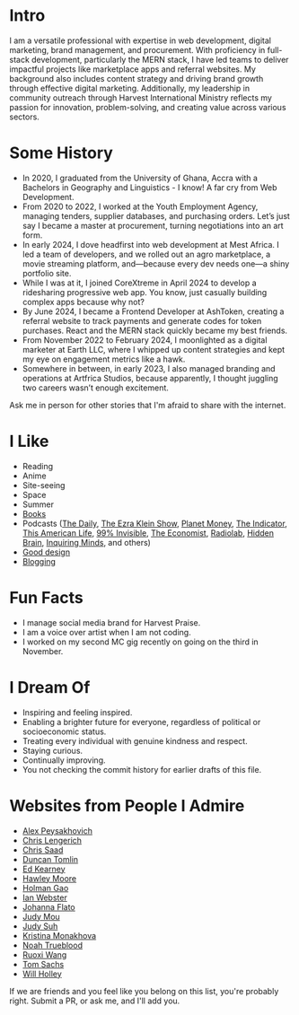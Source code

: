 # Intro

I am a versatile professional with expertise in web development, digital marketing, brand management, and procurement. With proficiency in full-stack development, particularly the MERN stack, I have led teams to deliver impactful projects like marketplace apps and referral websites. My background also includes content strategy and driving brand growth through effective digital marketing. Additionally, my leadership in community outreach through Harvest International Ministry reflects my passion for innovation, problem-solving, and creating value across various sectors.

# Some History

- In 2020, I graduated from the University of Ghana, Accra with a Bachelors in Geography and Linguistics - I know! A far cry from Web Development.
- From 2020 to 2022, I worked at the Youth Employment Agency, managing tenders, supplier databases, and purchasing orders. Let’s just say I became a master at procurement, turning negotiations into an art form.
- In early 2024, I dove headfirst into web development at Mest Africa. I led a team of developers, and we rolled out an agro marketplace, a movie streaming platform, and—because every dev needs one—a shiny portfolio site.
- While I was at it, I joined CoreXtreme in April 2024 to develop a ridesharing progressive web app. You know, just casually building complex apps because why not?
- By June 2024, I became a Frontend Developer at AshToken, creating a referral website to track payments and generate codes for token purchases. React and the MERN stack quickly became my best friends.
- From November 2022 to February 2024, I moonlighted as a digital marketer at Earth LLC, where I whipped up content strategies and kept my eye on engagement metrics like a hawk.
- Somewhere in between, in early 2023, I also managed branding and operations at Artfrica Studios, because apparently, I thought juggling two careers wasn’t enough excitement.

Ask me in person for other stories that I'm afraid to share with the internet.

# I Like

- Reading
- Anime
- Site-seeing
- Space
- Summer
- [Books](https://drive.google.com/drive/folders/14Yh-kcr1Ol7k2jYWUYFRm4JDxX7rjx3d)
- Podcasts ([The Daily](https://www.nytimes.com/column/the-daily), [The Ezra Klein Show](https://www.nytimes.com/column/ezra-klein-podcast), [Planet Money](https://www.npr.org/sections/money/), [The Indicator](https://www.npr.org/podcasts/510325/the-indicator-from-planet-money), [This American Life](https://www.thisamericanlife.org/), [99% Invisible](https://99percentinvisible.org/episodes/), [The Economist](http://radio.economist.com/), [Radiolab](https://www.wnycstudios.org/shows/radiolab), [Hidden Brain](https://www.npr.org/series/423302056/hidden-brain), [Inquiring Minds](https://inquiring.show), and others)
- [Good design](/)
- [Blogging](/)

# Fun Facts

- I manage social media brand for Harvest Praise.
- I am a voice over artist when I am not coding.
- I worked on my second MC gig recently on going on the third in November.

# I Dream Of

- Inspiring and feeling inspired.
- Enabling a brighter future for everyone, regardless of political or socioeconomic status.
- Treating every individual with genuine kindness and respect.
- Staying curious.
- Continually improving.
- You not checking the commit history for earlier drafts of this file.

# Websites from People I Admire

- [Alex Peysakhovich](http://alexpeys.github.io/)
- [Chris Lengerich](http://www.chrislengerich.com/)
- [Chris Saad](https://www.chrissaad.com/)
- [Duncan Tomlin](http://duncantomlin.com/)
- [Ed Kearney](https://edkearney.com/)
- [Hawley Moore](http://hawleymoore.com/)
- [Holman Gao](https://golmansax.com/)
- [Ian Webster](http://ianww.com/)
- [Johanna Flato](https://www.johannaflato.com/)
- [Judy Mou](http://www.judymou.com/)
- [Judy Suh](https://www.judysuh.com/)
- [Kristina Monakhova](https://kristinamonakhova.com/)
- [Noah Trueblood](http://notrueblood.com/)
- [Ruoxi Wang](http://ruoxiw.com/)
- [Tom Sachs](https://www.tomsachs.org/)
- [Will Holley](https://willholley.com/)

If we are friends and you feel like you belong on this list, you're probably right. Submit a PR, or ask me, and I'll add you.
